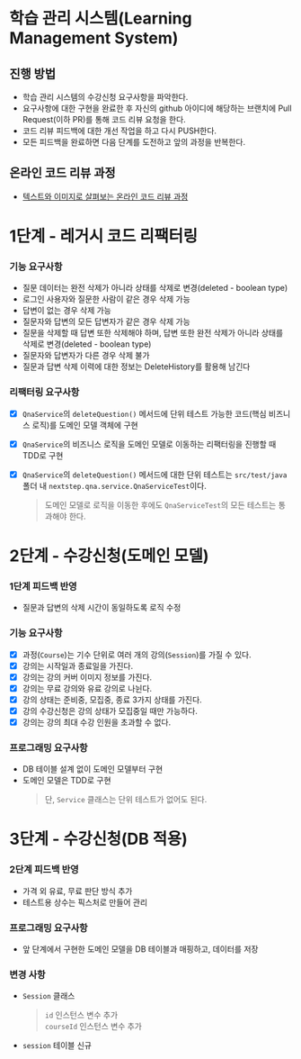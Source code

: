 # 학습 관리 시스템(Learning Management System)
## 진행 방법
* 학습 관리 시스템의 수강신청 요구사항을 파악한다.
* 요구사항에 대한 구현을 완료한 후 자신의 github 아이디에 해당하는 브랜치에 Pull Request(이하 PR)를 통해 코드 리뷰 요청을 한다.
* 코드 리뷰 피드백에 대한 개선 작업을 하고 다시 PUSH한다.
* 모든 피드백을 완료하면 다음 단계를 도전하고 앞의 과정을 반복한다.

## 온라인 코드 리뷰 과정
* [텍스트와 이미지로 살펴보는 온라인 코드 리뷰 과정](https://github.com/next-step/nextstep-docs/tree/master/codereview)


# 1단계 - 레거시 코드 리팩터링
### 기능 요구사항
- 질문 데이터는 완전 삭제가 아니라 상태를 삭제로 변경(deleted - boolean type)
- 로그인 사용자와 질문한 사람이 같은 경우 삭제 가능
- 답변이 없는 경우 삭제 가능
- 질문자와 답변의 모든 답변자가 같은 경우 삭제 가능
- 질문을 삭제할 때 답변 또한 삭제해야 하며, 답변 또한 완전 삭제가 아니라 상태를 삭제로 변경(deleted - boolean type)
- 질문자와 답변자가 다른 경우 삭제 불가
- 질문과 답변 삭제 이력에 대한 정보는 DeleteHistory를 활용해 남긴다

### 리팩터링 요구사항
- [x] `QnaService`의 `deleteQuestion()` 메서드에 단위 테스트 가능한 코드(핵심 비즈니스 로직)를 도메인 모델 객체에 구현
- [x] `QnaService`의 비즈니스 로직을 도메인 모델로 이동하는 리팩터링을 진행할 때 TDD로 구현
- [x] `QnaService`의 `deleteQuestion()` 메서드에 대한 단위 테스트는 `src/test/java` 폴더 내 `nextstep.qna.service.QnaServiceTest`이다.
  > 도메인 모델로 로직을 이동한 후에도 `QnaServiceTest`의 모든 테스트는 통과해야 한다.


# 2단계 - 수강신청(도메인 모델)
### 1단계 피드백 반영
- 질문과 답변의 삭제 시간이 동일하도록 로직 수정

### 기능 요구사항
- [x] 과정(`Course`)는 기수 단위로 여러 개의 강의(`Session`)를 가질 수 있다.
- [x] 강의는 시작일과 종료일을 가진다.
- [x] 강의는 강의 커버 이미지 정보를 가진다.
- [x] 강의는 무료 강의와 유료 강의로 나뉜다.
- [x] 강의 상태는 준비중, 모집중, 종료 3가지 상태를 가진다.
- [x] 강의 수강신청은 강의 상태가 모집중일 때만 가능하다.
- [x] 강의는 강의 최대 수강 인원을 초과할 수 없다.

### 프로그래밍 요구사항
- DB 테이블 설계 없이 도메인 모델부터 구현
- 도메인 모델은 TDD로 구현
  > 단, `Service` 클래스는 단위 테스트가 없어도 된다.


# 3단계 - 수강신청(DB 적용)
### 2단계 피드백 반영
- 가격 외 유료, 무료 판단 방식 추가
- 테스트용 상수는 픽스처로 만들어 관리

### 프로그래밍 요구사항
- 앞 단계에서 구현한 도메인 모델을 DB 테이블과 매핑하고, 데이터를 저장

### 변경 사항
- `Session` 클래스
  > `id` 인스턴스 변수 추가  
  > `courseId` 인스턴스 변수 추가
- `session` 테이블 신규